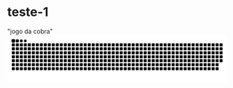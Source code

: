 # teste-1

"jogo da cobra"
<picture>
  <source media="(prefers-color-scheme: dark)" srcset="https://raw.githubusercontent.com/debysouza/debysouza/output/github-contribution-grid-snake-dark.svg">
  <source media="(prefers-color-scheme: light)" srcset="https://raw.githubusercontent.com/debysouza/debysouza/output/github-contribution-grid-snake.svg">
  <img alt="github contribution grid snake animation" src="https://raw.githubusercontent.com/debysouza/debysouza/output/github-contribution-grid-snake.svg">
</picture>

